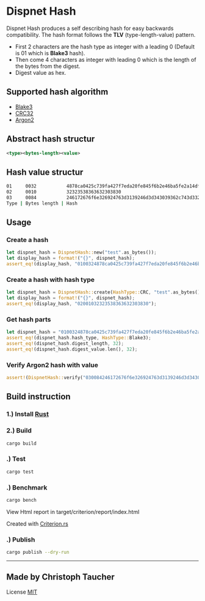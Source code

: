 # Dispnet Hash

Dispnet Hash produces a self describing hash for easy backwards compatibility.
The hash format follows the **TLV** (type-length-value) pattern.

* First 2 characters are the hash type as integer with a leading 0 (Default is 01 which is **Blake3** hash).
* Then come 4 characters as integer with leading 0 which is the length of the bytes from the digest.
* Digest value as hex.

## Supported hash algorithm

* [Blake3](https://github.com/BLAKE3-team/BLAKE3)
* [CRC32](https://github.com/mrhooray/crc-rs)
* [Argon2](https://github.com/sru-systems/rust-argon2)

## Abstract hash structur

```xml
<type><bytes-length><value>
```

## Hash value structur

```bash
01     0032           4878ca0425c739fa427f7eda20fe845f6b2e46ba5fe2a14df5b1e32f50603215
02     0010           32323538363632303830
03     0084           246172676f6e326924763d3139246d3d343039362c743d332c703d31244d54497a4e4455324e7a6724686f56354d494638596a39746b39356c467365546279554a6e393336484944586754685533637065643151
Type | Bytes length | Hash
```

## Usage

### Create a hash

```rust
let dispnet_hash = DispnetHash::new("test".as_bytes());
let display_hash = format!("{}", dispnet_hash);
assert_eq!(display_hash, "0100324878ca0425c739fa427f7eda20fe845f6b2e46ba5fe2a14df5b1e32f50603215");
```

### Create a hash with hash type

```rust
let dispnet_hash = DispnetHash::create(HashType::CRC, "test".as_bytes(), None);
let display_hash = format!("{}", dispnet_hash);
assert_eq!(display_hash, "02001032323538363632303830");
```

### Get hash parts

```rust
let dispnet_hash = "0100324878ca0425c739fa427f7eda20fe845f6b2e46ba5fe2a14df5b1e32f50603215".parse::<DispnetHash>().unwrap();
assert_eq!(dispnet_hash.hash_type, HashType::Blake3);
assert_eq!(dispnet_hash.digest_length, 32);
assert_eq!(dispnet_hash.digest_value.len(), 32);
```

### Verify Argon2 hash with value

```rust
assert!(DispnetHash::verify("030084246172676f6e326924763d3139246d3d343039362c743d332c703d31244d54497a4e4455324e7a6724686f56354d494638596a39746b39356c467365546279554a6e393336484944586754685533637065643151", "test".as_bytes()));
```

## Build instruction

### 1.) Install [Rust](https://www.rust-lang.org/tools/install)

### 2.) Build

```sh
cargo build
```

### .) Test

```sh
cargo test
```

### .) Benchmark

```sh
cargo bench
```

View Html report in target/criterion/report/index.html

Created with [Criterion.rs](https://bheisler.github.io/criterion.rs/book/criterion_rs.html)

### .) Publish

```sh
cargo publish --dry-run
```

---

## Made by Christoph Taucher

License [MIT](LICENSE)
